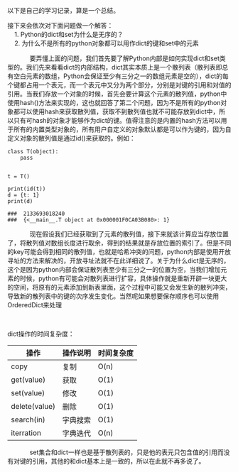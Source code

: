 <p>以下是自己的学习记录，算是一个总结。</p>

<p style="text-indent:0;">接下来会依次对下面问题做一个解答：<br />
    1. Python的dict和set为什么是无序的？<br />
    2. 为什么不是所有的python对象都可以用作dict的键和set中的元素</p>

<p style="text-indent:50px;">要弄懂上面的问题，我们首先要了解Python内部是如何实现dict和set类型的。我们先来看看dict的内部结构，dict其实本质上是一个散列表（散列表即总有空白元素的数组，Python会保证至少有三分之一的数组元素是空的），dict的每个键都占用一个表元，而一个表元中又分为两个部分，分别是对键的引用和对值的引用。当我们存放一个对象的时候，首先会要计算这个元素的散列值，python中使用hash()方法来实现的，这也就回答了第二个问题，因为不是所有的python对象都可以使用hash来获取散列值，获取不到散列值也就不可能存放到dict中，所以只有可hash的对象才能够作为dict的键。值得注意的是内置的hash方法可以用于所有的内置类型对象的，所有用户自定义的对象默认都是可以作为键的，因为自定义对象的散列值是通过id()来获取的。例如：</p>

<pre class="has">
<code class="language-python">class T(object):
    pass


t = T()

print(id(t))
d = {t: 1}
print(d)

###  2133693018240
###  {&lt;__main__.T object at 0x000001F0CA03B080&gt;: 1}</code></pre>

<p style="text-indent:50px;">现在假设我们已经获取到了元素的散列值，接下来就该计算应当存放位置了，将散列值对数组长度进行取余，得到的结果就是存放位置的索引了。但是不同的key可能会得到相同的散列值，也就是哈希冲突的问题，python内部是使用开放寻址的方法来解决的，开放寻址法就不在此详细说了。关于为什么dict是无序的，这个是因为python内部会保证散列表至少有三分之一的位置为空，当我们增加元素的时候，python有可能会对散列表进行扩容，具体操作就是重新开辟一块更大的空间，将原有的元素添加到新表里面，这个过程中可能又会发生新的散列冲突，导致新的散列表中的键的次序发生变化。当然呢如果想要保存顺序也可以使用OrderedDict来处理</p>

<p style="text-indent:0;"> </p>

<p style="text-indent:0;">dict操作的时间复杂度：</p>

<table><thead><tr><th>操作</th>
			<th>操作说明</th>
			<th>时间复杂度</th>
		</tr></thead><tbody><tr><td>copy</td>
			<td>复制</td>
			<td>O(n)</td>
		</tr><tr><td>get(value)</td>
			<td>获取</td>
			<td>O(1)</td>
		</tr><tr><td>set(value)</td>
			<td>修改</td>
			<td>O(1)</td>
		</tr><tr><td>delete(value)</td>
			<td>删除</td>
			<td>O(1)</td>
		</tr><tr><td>search(in)</td>
			<td>字典搜索</td>
			<td>O(1)</td>
		</tr><tr><td>iterration</td>
			<td>字典迭代</td>
			<td>O(n)</td>
		</tr></tbody></table><p style="text-indent:50px;">set集合和dict一样也是基于散列表的，只是他的表元只包含值的引用而没有对键的引用，其他的和dict基本上是一致的，所以在此就不再多说了。</p>